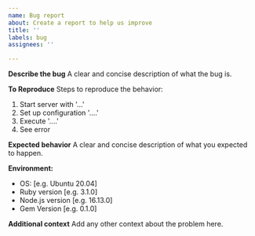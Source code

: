 ```yaml
---
name: Bug report
about: Create a report to help us improve
title: ''
labels: bug
assignees: ''

---
```


**Describe the bug**
A clear and concise description of what the bug is.

**To Reproduce**
Steps to reproduce the behavior:
1. Start server with '...'
2. Set up configuration '....'
3. Execute '....'
4. See error

**Expected behavior**
A clear and concise description of what you expected to happen.

**Environment:**
 - OS: [e.g. Ubuntu 20.04]
 - Ruby version [e.g. 3.1.0]
 - Node.js version [e.g. 16.13.0]
 - Gem Version [e.g. 0.1.0]

**Additional context**
Add any other context about the problem here.